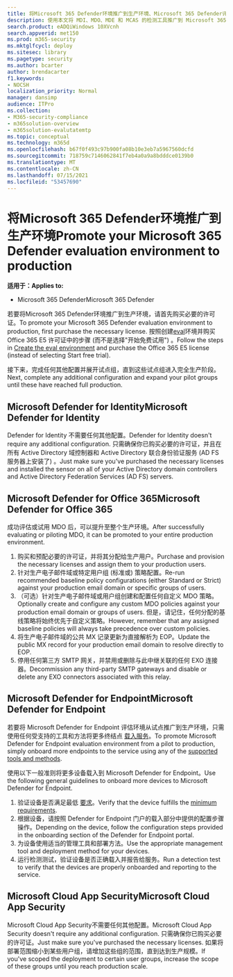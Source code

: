 ```yaml
---
title: 将Microsoft 365 Defender环境推广到生产环境、Microsoft 365 Defender评估、试用评估、保留评估、生产评估
description: 使用本文将 MDI、MDO、MDE 和 MCAS 的检测工具推广到 Microsoft 365 Defender 或 M365D 中的实时环境。
search.product: eADQiWindows 10XVcnh
search.appverid: met150
ms.prod: m365-security
ms.mktglfcycl: deploy
ms.sitesec: library
ms.pagetype: security
ms.author: bcarter
author: brendacarter
f1.keywords:
- NOCSH
localization_priority: Normal
manager: dansimp
audience: ITPro
ms.collection:
- M365-security-compliance
- m365solution-overview
- m365solution-evalutatemtp
ms.topic: conceptual
ms.technology: m365d
ms.openlocfilehash: b67f0f493c97b900fa08b10e3eb7a5967560dcfd
ms.sourcegitcommit: 718759c7146062841f7eb4a0a9a8bdddce0139b0
ms.translationtype: MT
ms.contentlocale: zh-CN
ms.lasthandoff: 07/15/2021
ms.locfileid: "53457690"
---
```

# <a name="promote-your-microsoft-365-defender-evaluation-environment-to-production"></a><span data-ttu-id="2b1f9-103">将Microsoft 365 Defender环境推广到生产环境</span><span class="sxs-lookup"><span data-stu-id="2b1f9-103">Promote your Microsoft 365 Defender evaluation environment to production</span></span>

<span data-ttu-id="2b1f9-104">**适用于：**</span><span class="sxs-lookup"><span data-stu-id="2b1f9-104">**Applies to:**</span></span>
- <span data-ttu-id="2b1f9-105">Microsoft 365 Defender</span><span class="sxs-lookup"><span data-stu-id="2b1f9-105">Microsoft 365 Defender</span></span>

<span data-ttu-id="2b1f9-106">若要将Microsoft 365 Defender环境推广到生产环境，请首先购买必要的许可证。</span><span class="sxs-lookup"><span data-stu-id="2b1f9-106">To promote your Microsoft 365 Defender evaluation environment to production, first purchase the necessary license.</span></span> <span data-ttu-id="2b1f9-107">按照创建[eval](eval-create-eval-environment.md)环境并购买 Office 365 E5 许可证中的步骤 (而不是选择"开始免费试用") 。</span><span class="sxs-lookup"><span data-stu-id="2b1f9-107">Follow the steps in [Create the eval environment](eval-create-eval-environment.md) and purchase the Office 365 E5 license (instead of selecting Start free trial).</span></span>

<span data-ttu-id="2b1f9-108">接下来，完成任何其他配置并展开试点组，直到这些试点组进入完全生产阶段。</span><span class="sxs-lookup"><span data-stu-id="2b1f9-108">Next, complete any additional configuration and expand your pilot groups until these have reached full production.</span></span> 

## <a name="microsoft-defender-for-identity"></a><span data-ttu-id="2b1f9-109">Microsoft Defender for Identity</span><span class="sxs-lookup"><span data-stu-id="2b1f9-109">Microsoft Defender for Identity</span></span>
<span data-ttu-id="2b1f9-110">Defender for Identity 不需要任何其他配置。</span><span class="sxs-lookup"><span data-stu-id="2b1f9-110">Defender for Identity doesn't require any additional configuration.</span></span> <span data-ttu-id="2b1f9-111">只需确保你已购买必要的许可证，并且在所有 Active Directory 域控制器和 Active Directory 联合身份验证服务 (AD FS 服务器上安装了) 。</span><span class="sxs-lookup"><span data-stu-id="2b1f9-111">Just make sure you've purchased the necessary licenses and installed the sensor on all of your Active Directory domain controllers and Active Directory Federation Services (AD FS) servers.</span></span> 

## <a name="microsoft-defender-for-office-365"></a><span data-ttu-id="2b1f9-112">Microsoft Defender for Office 365</span><span class="sxs-lookup"><span data-stu-id="2b1f9-112">Microsoft Defender for Office 365</span></span>
<span data-ttu-id="2b1f9-113">成功评估或试用 MDO 后，可以提升至整个生产环境。</span><span class="sxs-lookup"><span data-stu-id="2b1f9-113">After successfully evaluating or piloting MDO, it can be promoted to your entire production environment.</span></span>
1. <span data-ttu-id="2b1f9-114">购买和预配必要的许可证，并将其分配给生产用户。</span><span class="sxs-lookup"><span data-stu-id="2b1f9-114">Purchase and provision the necessary licenses and assign them to your production users.</span></span>
2. <span data-ttu-id="2b1f9-115">针对生产电子邮件域或特定用户组 (标准或) 策略配置。</span><span class="sxs-lookup"><span data-stu-id="2b1f9-115">Re-run recommended baseline policy configurations (either Standard or Strict) against your production email domain or specific groups of users.</span></span>
3. <span data-ttu-id="2b1f9-116">（可选）针对生产电子邮件域或用户组创建和配置任何自定义 MDO 策略。</span><span class="sxs-lookup"><span data-stu-id="2b1f9-116">Optionally create and configure any custom MDO policies against your production email domain or groups of users.</span></span>  <span data-ttu-id="2b1f9-117">但是，请记住，任何分配的基线策略将始终优先于自定义策略。</span><span class="sxs-lookup"><span data-stu-id="2b1f9-117">However, remember that any assigned baseline policies will always take precedence over custom policies.</span></span>
4. <span data-ttu-id="2b1f9-118">将生产电子邮件域的公共 MX 记录更新为直接解析为 EOP。</span><span class="sxs-lookup"><span data-stu-id="2b1f9-118">Update the public MX record for your production email domain to resolve directly to EOP.</span></span>
5. <span data-ttu-id="2b1f9-119">停用任何第三方 SMTP 网关，并禁用或删除与此中继关联的任何 EXO 连接器。</span><span class="sxs-lookup"><span data-stu-id="2b1f9-119">Decommission any third-party SMTP gateways and disable or delete any EXO connectors associated with this relay.</span></span>

## <a name="microsoft-defender-for-endpoint"></a><span data-ttu-id="2b1f9-120">Microsoft Defender for Endpoint</span><span class="sxs-lookup"><span data-stu-id="2b1f9-120">Microsoft Defender for Endpoint</span></span>
<span data-ttu-id="2b1f9-121">若要将 Microsoft Defender for Endpoint 评估环境从试点推广到生产环境，只需使用任何受支持的工具和方法将更多终结点 [载入服务](/defender-endpoint/onboard-configure)。</span><span class="sxs-lookup"><span data-stu-id="2b1f9-121">To promote Microsoft Defender for Endpoint evaluation environment from a pilot to production, simply onboard more endpoints to the service using any of the [supported tools and methods](/defender-endpoint/onboard-configure).</span></span>

<span data-ttu-id="2b1f9-122">使用以下一般准则将更多设备载入到 Microsoft Defender for Endpoint。</span><span class="sxs-lookup"><span data-stu-id="2b1f9-122">Use the following general guidelines to onboard more devices to Microsoft Defender for Endpoint.</span></span> 

1. <span data-ttu-id="2b1f9-123">验证设备是否满足最低 [要求](/defender-endpoint/minimum-requirements)。</span><span class="sxs-lookup"><span data-stu-id="2b1f9-123">Verify that the device fulfills the [minimum requirements](/defender-endpoint/minimum-requirements).</span></span>
2. <span data-ttu-id="2b1f9-124">根据设备，请按照 Defender for Endpoint 门户的载入部分中提供的配置步骤操作。</span><span class="sxs-lookup"><span data-stu-id="2b1f9-124">Depending on the device, follow the configuration steps provided in the onboarding section of the Defender for Endpoint portal.</span></span>
3. <span data-ttu-id="2b1f9-125">为设备使用适当的管理工具和部署方法。</span><span class="sxs-lookup"><span data-stu-id="2b1f9-125">Use the appropriate management tool and deployment method for your devices.</span></span>
4.  <span data-ttu-id="2b1f9-126">运行检测测试，验证设备是否正确载入并报告给服务。</span><span class="sxs-lookup"><span data-stu-id="2b1f9-126">Run a detection test to verify that the devices are properly onboarded and reporting to the service.</span></span>

## <a name="microsoft-cloud-app-security"></a><span data-ttu-id="2b1f9-127">Microsoft Cloud App Security</span><span class="sxs-lookup"><span data-stu-id="2b1f9-127">Microsoft Cloud App Security</span></span>
<span data-ttu-id="2b1f9-128">Microsoft Cloud App Security不需要任何其他配置。</span><span class="sxs-lookup"><span data-stu-id="2b1f9-128">Microsoft Cloud App Security doesn't require any additional configuration.</span></span> <span data-ttu-id="2b1f9-129">只需确保你已购买必要的许可证。</span><span class="sxs-lookup"><span data-stu-id="2b1f9-129">Just make sure you've purchased the necessary licenses.</span></span> <span data-ttu-id="2b1f9-130">如果将部署范围缩小到某些用户组，请增加这些组的范围，直到达到生产规模。</span><span class="sxs-lookup"><span data-stu-id="2b1f9-130">If you've scoped the deployment to certain user groups, increase the scope of these groups until you reach production scale.</span></span> 

